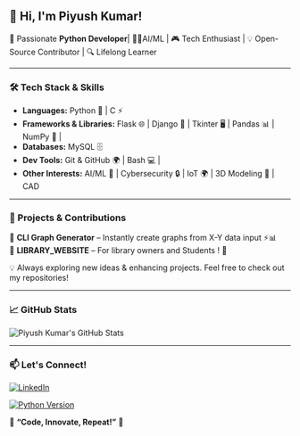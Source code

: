 ## 👋 Hi, I'm Piyush Kumar!

🚀 Passionate **Python Developer**| 🧑‍💻AI/ML | 🎮 Tech Enthusiast | 💡 Open-Source Contributor | 🔍 Lifelong Learner  

---

### 🛠️ Tech Stack & Skills

- **Languages:** Python 🐍  | C ⚡  
- **Frameworks & Libraries:** Flask 🌐 | Django 🚀 | Tkinter 🖥️ | Pandas 📊 | NumPy 🔢 |   
- **Databases:** MySQL 🗄️   
- **Dev Tools:** Git & GitHub 🌍 | Bash 💻 |  
- **Other Interests:** AI/ML 🤖 | Cybersecurity 🔒 | IoT 🌍 | 3D Modeling 🎨 | CAD 

---

### 📌 Projects & Contributions

🔹 **CLI Graph Generator** – Instantly create graphs from X-Y data input ⚡📊     
🔹 **LIBRARY_WEBSITE** – For library owners and Students ! 🚀  

💡 Always exploring new ideas & enhancing projects. Feel free to check out my repositories!

---

### 📈 GitHub Stats

![Piyush Kumar's GitHub Stats](https://github-readme-stats.vercel.app/api?username=Piyush-Kumar&show_icons=true&theme=tokyonight)


---

### 📫 Let's Connect!

[![LinkedIn](https://img.shields.io/badge/LinkedIn-0077B5?style=for-the-badge&logo=linkedin&logoColor=white)](https://linkedin.com/in/your-profile) 

[![Python Version](https://img.shields.io/badge/python-3.8%2B-blue)](https://www.python.org/)


🌟 **“Code, Innovate, Repeat!”** 🌟
